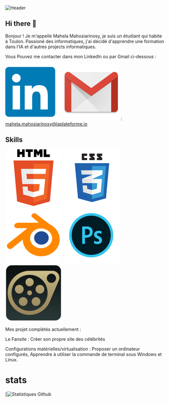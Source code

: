 ![Header](https://png.pngtree.com/thumb_back/fh260/background/20210906/pngtree-ai-artificial-intelligence-starry-sky-portrait-blue-technology-banner-image_804237.jpg)

## Hi there 👋
Bonjour ! Je m'appelle Mahela Mahosiarinosy, je suis un étudiant qui habite à Toulon. Passioné des informatiques, j'ai décidé d'apprendre une formation dans l'IA et d'autres projects informatiques.

Vous Pouvez me contacter dans mon LinkedIn ou par Gmail ci-dessous :

[![LinkediIn](https://github.com/MahelaMaho83/MahelaMaho83/blob/main/linkedIn.png)](https://www.linkedin.com/in/mahela-maho-8a2b7124b/) 
![Gmail](https://github.com/MahelaMaho83/MahelaMaho83/blob/main/gmail.png) : mahela.mahosiarinosy@laplateforme.io


## Skills
![HTML5](https://github.com/MahelaMaho83/MahelaMaho83/blob/main/html.png)
![CSS](https://github.com/MahelaMaho83/MahelaMaho83/blob/main/css.png)
![Blender](https://github.com/MahelaMaho83/MahelaMaho83/blob/main/blender.png)
![Photoshop](https://github.com/MahelaMaho83/MahelaMaho83/blob/main/photoshop.png)
![SFM](https://github.com/MahelaMaho83/MahelaMaho83/blob/main/sfm%20logo.png)

Mes projet complétés actuellement :

Le Fansite : Créer son propre site des célébrités

Configurations matérielles/virtualisation : Proposer un ordinateur configurés, Apprendre à utiliser la commande de terminal sous Windows et Linux.


# stats

[![Statistiques Github](https://github-readme-stats.vercel.app/api?username=mahelamaho83&show_icons=true&theme=radical)


<!--
**MahelaMaho83/MahelaMaho83** is a ✨ _special_ ✨ repository because its `README.md` (this file) appears on your GitHub profile.

Here are some ideas to get you started:

- 🔭 I’m currently working on ...
- 🌱 I’m currently learning ...
- 👯 I’m looking to collaborate on ...
- 🤔 I’m looking for help with ...
- 💬 Ask me about ...
- 📫 How to reach me: ...
- 😄 Pronouns: ...
- ⚡ Fun fact: ...
-->
